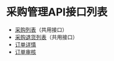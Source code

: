 # 采购管理API接口列表


* [采购列表](Invoicimg_api_order)（共用接口）
* [采购退货列表](Invoicimg_api_productlist)（共用接口）
* [订单详情](Invoicimg_api_details)
* [订单审核](Invoicimg_api_cate)
